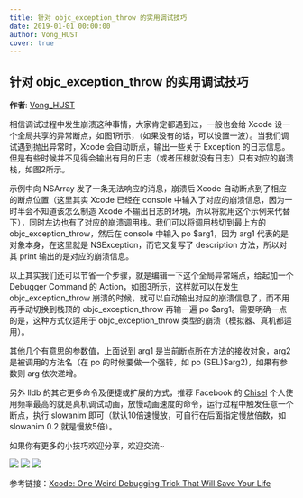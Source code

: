 ```yaml
---
title: 针对 objc_exception_throw 的实用调试技巧
date: 2019-01-01 00:00:00
author: Vong_HUST
cover: true
---
```


针对 objc_exception_throw 的实用调试技巧
--------
**作者**: [Vong_HUST](https://weibo.com/VongLo)

相信调试过程中发生崩溃这种事情，大家肯定都遇到过，一般也会给 Xcode 设一个全局共享的异常断点，如图1所示，（如果没有的话，可以设置一波）。当我们调试遇到抛出异常时，Xcode 会自动断点，输出一些关于 Exception 的日志信息。但是有些时候并不见得会输出有用的日志（或者压根就没有日志）只有对应的崩溃栈，如图2所示。

示例中向 NSArray 发了一条无法响应的消息，崩溃后 Xcode 自动断点到了相应的断点位置（这里其实 Xcode 已经在 console 中输入了对应的崩溃信息，因为一时半会不知道该怎么制造 Xcode 不输出日志的环境，所以将就用这个示例来代替下），同时左边也有了对应的崩溃调用栈。我们可以将调用栈切到最上方的 objc_exception_throw，然后在 console 中输入 po $arg1，因为 arg1 代表的是对象本身，在这里就是 NSException，而它又复写了 description 方法，所以对其 print 输出的是对应的崩溃信息。

以上其实我们还可以节省一个步骤，就是编辑一下这个全局异常端点，给起加一个 Debugger Command 的 Action，如图3所示，这样就可以在发生 objc_exception_throw 崩溃的时候，就可以自动输出对应的崩溃信息了，而不用再手动切换到栈顶的 objc_exception_throw 再输一遍 po $arg1。需要明确一点的是，这种方式仅适用于 objc_exception_throw 类型的崩溃（模拟器、真机都适用）。

其他几个有意思的参数值，上面说到 arg1 是当前断点所在方法的接收对象，arg2 是被调用的方法名（在 po 的时候要做一个强转，如 po (SEL)$arg2)，如果有参数则 arg 依次递增。

另外 lldb 的其它更多命令及便捷或扩展的方式，推荐 Facebook 的 [Chisel](https://github.com/facebook/chisel)
个人使用频率最高的就是真机调试动画，放慢动画速度的命令，运行过程中触发任意一个断点，执行 slowanim 即可（默认10倍速慢放，可自行在后面指定慢放倍数，如 slowanim 0.2 就是慢放5倍）。

如果你有更多的小技巧欢迎分享，欢迎交流~

![](https://github.com/awesome-tips/iOS-Tips/blob/master/images/2019/01/9-1.gif)
![](https://github.com/awesome-tips/iOS-Tips/blob/master/images/2019/01/9-2.jpg)
![](https://github.com/awesome-tips/iOS-Tips/blob/master/images/2019/01/9-3.jpg)

参考链接：[Xcode: One Weird Debugging Trick That Will Save Your Life](https://www.natashatherobot.com/xcode-debugging-trick/)